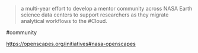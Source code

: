 > a multi-year effort to develop a mentor community across NASA Earth science data centers to support researchers as they migrate analytical workflows to the #Cloud.

#community 

https://openscapes.org/initiatives#nasa-openscapes